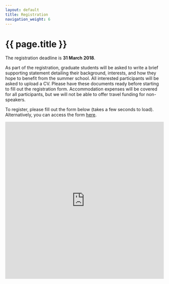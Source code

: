 ```yaml
---
layout: default
title: Registration
navigation_weight: 6
---
```


# {{ page.title }}

The registration deadline is **31 March 2018**.

As part of the registration, graduate students will be asked to write a brief supporting statement detailing their background, interests, and how they hope to benefit from the summer school.
All interested participants will be asked to upload a CV. Please have these documents ready before starting to fill out the registration form.
Accommodation expenses will be covered for all participants, but we will not be able to offer travel funding for non-speakers.

To register, please fill out the form below (takes a few seconds to load). 
Alternatively, you can access the form [here](https://docs.google.com/forms/d/e/1FAIpQLSdOalF3GWJZr7Cy7l0QBpabVgEKpsF3zUGmFtvHXrlpLeTJ6g/viewform?usp=sf_link).

<iframe src="https://docs.google.com/forms/d/e/1FAIpQLSdOalF3GWJZr7Cy7l0QBpabVgEKpsF3zUGmFtvHXrlpLeTJ6g/viewform?embedded=true" width="100%" height="500" frameborder="0" marginheight="0" marginwidth="0">Loading...</iframe>
